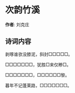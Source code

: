 # 次韵竹溪

**作者**: 刘克庄

## 诗词内容

剥啄谁欤没膝泥，斜封□□□□□。

□□□□□□□，犹胜□来仅糁□。

□□□□□□□，□□□□□□黎。

暮年不记蓬莱路，□□□□□□□。

